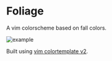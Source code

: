 # Foliage

A vim colorscheme based on fall colors.

![example](https://user-images.githubusercontent.com/827851/91336116-6f385300-e79f-11ea-8f6c-2203962a40ef.png)

Built using [vim colortemplate v2](https://github.com/lifepillar/vim-colortemplate).
